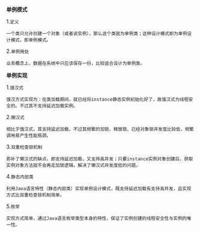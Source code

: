 **单例模式**

1.`定义`
    
    一个类只允许创建一个对象（或者说实例），那么这个类就为单例类；这种设计模式即为单例设计模式，即单例模式。
    
2.`单例用处`

    业务概念上，数据在系统中只应该保存一份，比较适合设计为单例类。

**单例实现**

1.`饿汉式`
    
    饿汉方式实现为：在类加载期间，就已经将instance静态实例初始化好了，故饿汉式为线程安全的。不过其不支持延迟加载实例。
    
2.`懒汉式`

    相比于饿汉式，其支持延迟加载，不过其频繁的加锁、释放锁、已经对象锁并发度比较低，频繁调用易产生性能瓶颈。
    
3.`双重检查锁机制`

    弥补了懒汉式的缺点，即支持延迟加载，又支持高并发；只要instance实例对象创建后，获取实例对象方法就不会再走加锁逻辑，解决了懒汉式并发度低的问题。
    
4.`静态内部类`

    利用Java语言特性（静态内部类）实现单例设计模式，既支持延迟加载有支持高并发，且实现方式比双重检查锁机制简单。
    
5.`枚举`

    实现方式简单，通过Java语言枚举类型本身的特性，保证了实例创建的线程安全性与实例的唯一性。
